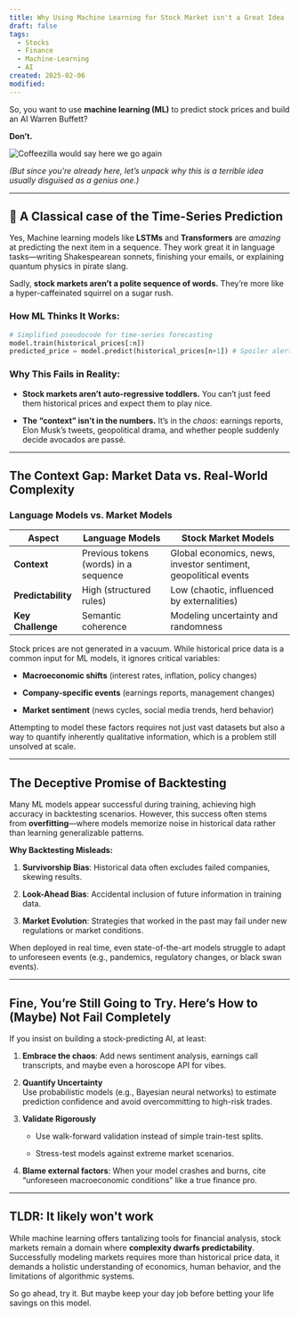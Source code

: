 ```yaml
---
title: Why Using Machine Learning for Stock Market isn't a Great Idea
draft: false
tags:
  - Stocks
  - Finance
  - Machine-Learning
  - AI
created: 2025-02-06
modified:
---
```

So, you want to use **machine learning (ML)** to predict stock prices and build an AI Warren Buffett?

**Don’t.** 

![Coffeezilla would say here we go again](https://www.rollingstone.com/wp-content/uploads/2023/04/20230316_CoffeezillaYoutube_RollingStone_FINAL-2.jpg?w=1581&h=1054&crop=1)

*(But since you’re already here, let’s unpack why this is a terrible idea usually disguised as a genius one.)*

---

## 🧠 **A Classical case of the Time-Series Prediction**

Yes, Machine learning models like **LSTMs** and **Transformers** are *amazing* at predicting the next item in a sequence. They work great it in language tasks—writing Shakespearean sonnets, finishing your emails, or explaining quantum physics in pirate slang. 

Sadly, **stock markets aren’t a polite sequence of words.** They’re more like a hyper-caffeinated squirrel on a sugar rush. 

### How ML Thinks It Works:
```python
# Simplified pseudocode for time-series forecasting
model.train(historical_prices[:n])
predicted_price = model.predict(historical_prices[n+1]) # Spoiler alert, it won't work :)
```


### Why This Fails in Reality:

- **Stock markets aren’t auto-regressive toddlers.** You can’t just feed them historical prices and expect them to play nice.

- **The “context” isn’t in the numbers.** It’s in the _chaos_: earnings reports, Elon Musk’s tweets, geopolitical drama, and whether people suddenly decide avocados are passé.

---

## The Context Gap: Market Data vs. Real-World Complexity

### Language Models vs. Market Models

|**Aspect**|**Language Models**|**Stock Market Models**|
|---|---|---|
|**Context**|Previous tokens (words) in a sequence|Global economics, news, investor sentiment, geopolitical events|
|**Predictability**|High (structured rules)|Low (chaotic, influenced by externalities)|
|**Key Challenge**|Semantic coherence|Modeling uncertainty and randomness|

Stock prices are not generated in a vacuum. While historical price data is a common input for ML models, it ignores critical variables:

- **Macroeconomic shifts** (interest rates, inflation, policy changes)
    
- **Company-specific events** (earnings reports, management changes)
    
- **Market sentiment** (news cycles, social media trends, herd behavior)
    

Attempting to model these factors requires not just vast datasets but also a way to quantify inherently qualitative information, which is a problem still unsolved at scale.

---

## The Deceptive Promise of Backtesting

Many ML models appear successful during training, achieving high accuracy in backtesting scenarios. However, this success often stems from **overfitting**—where models memorize noise in historical data rather than learning generalizable patterns.

**Why Backtesting Misleads:**

1. **Survivorship Bias**: Historical data often excludes failed companies, skewing results.
    
2. **Look-Ahead Bias**: Accidental inclusion of future information in training data.
    
3. **Market Evolution**: Strategies that worked in the past may fail under new regulations or market conditions.
    

When deployed in real time, even state-of-the-art models struggle to adapt to unforeseen events (e.g., pandemics, regulatory changes, or black swan events).

---

## **Fine, You’re Still Going to Try. Here’s How to (Maybe) Not Fail Completely**

If you insist on building a stock-predicting AI, at least:

1. **Embrace the chaos**: Add news sentiment analysis, earnings call transcripts, and maybe even a horoscope API for vibes.
    
2. **Quantify Uncertainty**  
    Use probabilistic models (e.g., Bayesian neural networks) to estimate prediction confidence and avoid overcommitting to high-risk trades.

3. **Validate Rigorously**
    
    - Use walk-forward validation instead of simple train-test splits.
        
    - Stress-test models against extreme market scenarios.
    
4. **Blame external factors**: When your model crashes and burns, cite “unforeseen macroeconomic conditions” like a true finance pro.
    

---

## **TLDR: It likely won't work**

While machine learning offers tantalizing tools for financial analysis, stock markets remain a domain where **complexity dwarfs predictability**. Successfully modeling markets requires more than historical price data, it demands a holistic understanding of economics, human behavior, and the limitations of algorithmic systems.

So go ahead, try it. But maybe keep your day job before betting your life savings on this model.